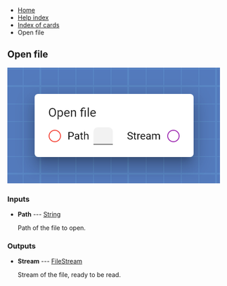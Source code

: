 <ul class="breadcrumb">
    <li><a href="">Home</a></li>
    <li><a href="help">Help index</a></li>
    <li><a href="cards/">Index of cards</a></li>
    <li>Open file</li>
</ul>

## Open file



!["Open file" card](assets/img/cards/openFile.png)


### Inputs


* **Path** --- [String](types/String)

  Path of the file to open.





### Outputs


* **Stream** --- [FileStream](types/FileStream)

  Stream of the file, ready to be read.





